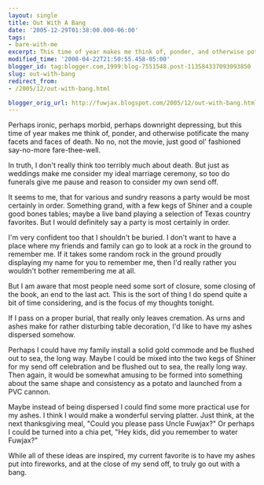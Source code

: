 ```yaml
---
layout: single
title: Out With A Bang
date: '2005-12-29T01:38:00.000-06:00'
tags:
- bare-with-me
excerpt: This time of year makes me think of, ponder, and otherwise potificate the many facets and faces of death.
modified_time: '2008-04-22T21:50:55.458-05:00'
blogger_id: tag:blogger.com,1999:blog-7551548.post-113584337093093850
slug: out-with-bang
redirect_from: 
- /2005/12/out-with-bang.html

blogger_orig_url: http://fuwjax.blogspot.com/2005/12/out-with-bang.html
---
```


Perhaps ironic, perhaps morbid, perhaps downright depressing, but this time of year makes me think of, ponder, and otherwise potificate the many facets and faces of death.  No no, not the movie, just good ol' fashioned say-no-more fare-thee-well.  

In truth, I don't really think too terribly much about death.  But just as weddings make me consider my ideal marriage ceremony, so too do funerals give me pause and reason to consider my own send off.

It seems to me, that for various and sundry reasons a party would be most certainly in order.  Something grand, with a few kegs of Shiner and a couple good bones tables; maybe a live band playing a selection of Texas country favorites.  But I would definitely say a party is most certainly in order.

I'm very confident too that I shouldn't be buried.  I don't want to have a place where my friends and family can go to look at a rock in the ground to remember me.  If it takes some random rock in the ground proudly displaying my name for you to remember me, then I'd really rather you wouldn't bother remembering me at all.

But I am aware that most people need some sort of closure, some closing of the book, an end to the last act.  This is the sort of thing I do spend quite a bit of time considering, and is the focus of my thoughts tonight.

If I pass on a proper burial, that really only leaves cremation.  As urns and ashes make for rather disturbing table decoration, I'd like to have my ashes dispersed somehow.

Perhaps I could have my family install a solid gold commode and be flushed out to sea, the long way.  Maybe I could be mixed into the two kegs of Shiner for my send off celebration and be flushed out to sea, the really long way.  Then again, it would be somewhat amusing to be formed into something about the same shape and consistency as a potato and launched from a PVC cannon.

Maybe instead of being dispersed I could find some more practical use for my ashes.  I think I would make a wonderful serving platter.  Just think, at the next thanksgiving meal, "Could you please pass Uncle Fuwjax?"  Or perhaps I could be turned into a chia pet, "Hey kids, did you remember to water Fuwjax?"

While all of these ideas are inspired, my current favorite is to have my ashes put into fireworks, and at the close of my send off, to truly go out with a bang.